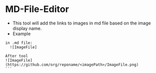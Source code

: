 # MD-File-Editor
- This tool will add the links to images in md file based on the image display name.
- Example
````
in .md file:
  ![ImageFile]

After tool
![ImageFile](https://github.com/org/reponame/<imagePath>/ImageFile.png)
```